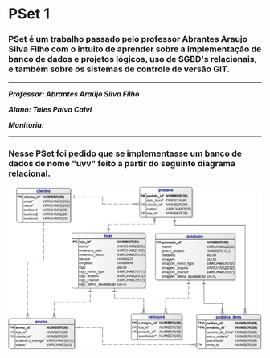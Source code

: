 # PSet 1

### PSet é um trabalho passado pelo professor Abrantes Araujo Silva Filho com o intuito de aprender sobre a implementação de banco de dados e projetos lógicos, uso de SGBD's relacionais, e também sobre os sistemas de controle de versão GIT.

---
***Professor: Abrantes Araújo Silva Filho***

***Aluno: Tales Paiva Calvi***

***Monitoria:***

---
### Nesse PSet foi pedido que se implementasse um banco de dados de nome "uvv" feito a partir do seguinte diagrama relacional.
![alt](https://github.com/talespcalvi/uvv_bd1_cc1mb/blob/main/PSet1/lojas-uvv.png)

